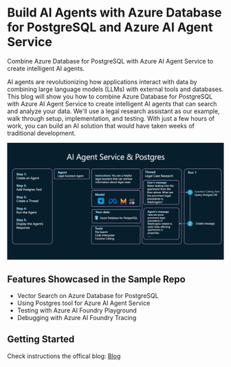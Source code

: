 # Build AI Agents with Azure Database for PostgreSQL and Azure AI Agent Service

Combine Azure Database for PostgreSQL with Azure AI Agent Service to create intelligent AI agents.

AI agents are revolutionizing how applications interact with data by combining large language models (LLMs) with external tools and databases. This blog will show you how to combine Azure Database for PostgreSQL with Azure AI Agent Service to create intelligent AI agents that can search and analyze your data. We'll use a legal research assistant as our example, walk through setup, implementation, and testing. With just a few hours of work, you can build an AI solution that would have taken weeks of traditional development.

![Azure AI Agent Service](img/ai_agent_service_and_postgres.png)

## Features Showcased in the Sample Repo

* Vector Search on Azure Database for PostgreSQL
* Using Postgres tool for Azure AI Agent Service
* Testing with Azure AI Foundry Playground
* Debugging with Azure AI Foundry Tracing

## Getting Started
Check instructions the offical blog: [Blog](https://aka.ms/pg-ai-agents-blog)

